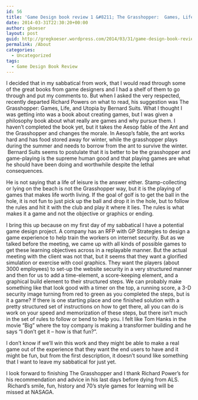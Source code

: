 ```yaml
---
id: 56
title: 'Game Design book review 1 &#8211; The Grasshopper:  Games, Life, and Utopia'
date: 2014-03-31T22:30:20+00:00
author: gkoeser
layout: post
guid: http://gregkoeser.wordpress.com/2014/03/31/game-design-book-review-1-the-grasshopper-games-life-and-utopia/
permalink: /About
categories:
  - Uncategorized
tags:
  - Game Design Book Review
---
```

I decided that in my sabbatical from work, that I would read through some of the great books from game designers and I had a shelf of them to go through and put my comments to. But when I asked the very respected, recently departed Richard Powers on what to read, his suggestion was The Grasshopper: Games, Life, and Utopia by Bernard Suits. What I thought I was getting into was a book about creating games, but I was given a philosophy book about what really are games and why pursue them. I haven&#8217;t completed the book yet, but it takes the Aesop fable of the Ant and the Grasshopper and changes the morale. In Aesop&#8217;s fable, the ant works hard and has food stored away for winter, while the grasshopper plays during the summer and needs to borrow from the ant to survive the winter.  Bernard Suits seems to postulate that it is better to be the grasshopper and game-playing is the supreme human good and that playing games are what he should have been doing and worthwhile despite the lethal consequences.

He is not saying that a life of leisure is the answer either. Stamp-collecting or lying on the beach is not the Grasshopper way, but it is the playing of games that makes life worth living. If the goal of golf is to get the ball in the hole, it is not fun to just pick up the ball and drop it in the hole, but to follow the rules and hit it with the club and play it where it lies. The rules is what makes it a game and not the objective or graphics or ending.

I bring this up because on my first day of my sabbatical I have a potential game design project. A company has an RFP with GP Strategies to design a game experience to help train the workers on internet security. But as we talked before the meeting, we came up with all kinds of possible games to get these learning objectives across in a replayable manner. But the actual meeting with the client was not that, but it seems that they want a glorified simulation or exercise with cool graphics. They want the players (about 3000 employees) to set-up the website security in a very structured manner and then for us to add a time-element, a score-keeping element, and a graphical build element to their structured steps. We can probably make something like that look good with a timer on the top, a running score, a 3-D security image turning from red to green as you completed the steps, but is it a game? If there is one starting place and one finished solution with a pretty structured set of instructions on how to get there, all you can do is work on your speed and memorization of these steps, but there isn&#8217;t much in the set of rules to follow or bend to help you. I felt like Tom Hanks in the movie &#8220;Big&#8221; where the toy company is making a transformer building and he says &#8220;I don&#8217;t get it &#8211; how is that fun?&#8221;.

I don&#8217;t know if we&#8217;ll win this work and they might be able to make a real game out of the experience that they want the end users to have and it might be fun, but from the first description, it doesn&#8217;t sound like something that I want to leave my sabbatical for just yet.

I look forward to finishing The Grasshopper and I thank Richard Power&#8217;s for his recommendation and advice in his last days before dying from ALS.  Richard&#8217;s smile, fun, history and 70&#8217;s style games for learning will be missed at NASAGA.

&nbsp;